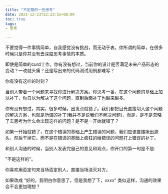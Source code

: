```yaml
---
title: "不定期的一些思考"
date: 2021-12-23T22:23:52+08:00 
toc: true 
tags:
- 思考

---
```


不要觉得一件事情简单，自我感觉没有挑战，而无动于衷。你所谓的简单，在很多时候只是你并没有去深度思考事情的本质。

即使是简单的curd工作，你有没有想过，当前你的设计是否满足未来产品形态的变动？一改就头痛？还是写出来的代码测试用例都难写？

你有没有这样的时刻？

当别人带着一个问题来寻找你进行解决方案。你思考一番，在这个问题的基础上加以补丁，你自以为解决了这个问题，直到后面补丁也越来越多。

你有没有想过，其实，很多时候，出发点就错了。我们都把目光直接切入这个问题的解决方案，也就是所谓的补丁(我并不是说我们不解决问题)，而是，是不是忽略了去思考为什么会出现这样的问题？是不是一开始就错了？

如果一开始就错了，在这个错误的基础上产生错误的问题，我们应该直接揪出源头，然后干掉它。而不是在错误的基础上疯狂的给错误的问题打上错误的补丁。



和别人沟通的时候，当别人发表完自己的意见和观点，你开口的第一句是不是:

"不是这样的"。

你喜欢用否定句来当场否定别人，直接当场浇灭对方。

如果改成 "好的，我明白你意思了。但是我想了下，xxxx" 类似这样，沟通的效果会不会更加理想？





